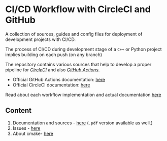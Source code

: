 # CI/CD Workflow with CircleCI and GitHub

A collection of sources, guides and config files for deployment of development projects with CI/CD.

The process of CI/CD during development stage of a `C++` or Python project implies building on each push (on any branch)

The repository contains various sources that help to develop a proper pipeline for [*CircleCI*](https://circleci.com/) and also [*GitHub Actions*](https://github.com/features/actions).

* Official GitHub Actions documentation: [here](https://help.github.com/en/actions)
* Official CircleCI documentation: [here](https://circleci.com/docs/)

Read about each workflow implementation and actual documentation [here](docs.md)

## Content

1. Documentation and sources - [here](docs.md) (`.pdf` version available as well.)
2. Issues - [here](issues.md)
3. About cmake- [here](cmake.md)